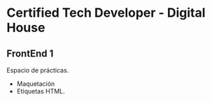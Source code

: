 # Certified Tech Developer - Digital House
## FrontEnd 1
Espacio de prácticas.

- Maquetación 
- Etiquetas HTML.
